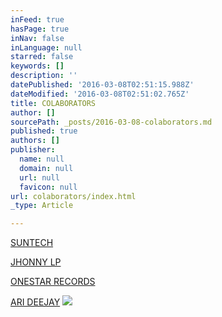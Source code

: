 ```yaml
---
inFeed: true
hasPage: true
inNav: false
inLanguage: null
starred: false
keywords: []
description: ''
datePublished: '2016-03-08T02:51:15.988Z'
dateModified: '2016-03-08T02:51:02.765Z'
title: COLABORATORS
author: []
sourcePath: _posts/2016-03-08-colaborators.md
published: true
authors: []
publisher:
  name: null
  domain: null
  url: null
  favicon: null
url: colaborators/index.html
_type: Article

---
```

[SUNTECH][0]

[JHONNY LP][1]

[ONESTAR RECORDS][2]

[ARI DEEJAY][3]
![](https://the-grid-user-content.s3-us-west-2.amazonaws.com/bcb2a9d2-360f-46f8-aa16-64a51e331e2f.jpg)

[0]: https://www.facebook.com/suntechdj/
[1]: https://www.facebook.com/jhonnylpofficial/
[2]: https://www.facebook.com/onestarrecordstv/
[3]: https://www.facebook.com/arideejay?fref=ts